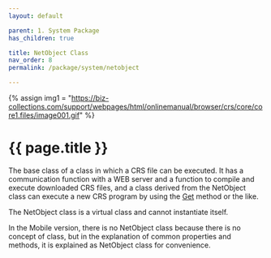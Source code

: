```yaml
---
layout: default

parent: 1. System Package
has_children: true

title: NetObject Class
nav_order: 8
permalink: /package/system/netobject

---
```

{% assign img1 = "https://biz-collections.com/support/webpages/html/onlinemanual/browser/crs/core/core1.files/image001.gif" %}


# {{ page.title }}

The base class of a class in which a CRS file can be executed. It has a communication function with a WEB server and a function to compile and execute downloaded CRS files, and a class derived from the NetObject class can execute a new CRS program by using the [Get]() method or the like.

The NetObject class is a virtual class and cannot instantiate itself.

In the Mobile version, there is no NetObject class because there is no concept of class, but in the explanation of common properties and methods, it is explained as NetObject class for convenience.